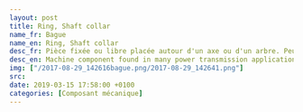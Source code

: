 ```yaml
---
layout: post
title: Ring, Shaft collar
name_fr: Bague
name_en: Ring, Shaft collar
desc_fr: Pièce fixée ou libre placée autour d'un axe ou d'un arbre. Peut faire office d'entretoise ou de pallier lisse, ou bien de collier de sertissage.
desc_en: Machine component found in many power transmission applications, most notably motors and gearboxes. The collars are used as mechanical stops, locating components, and bearing faces.
img: ["/2017-08-29_142616bague.png/2017-08-29_142641.png"]
src: 
date: 2019-03-15 17:58:00 +0100
categories: [Composant mécanique]
---
```

